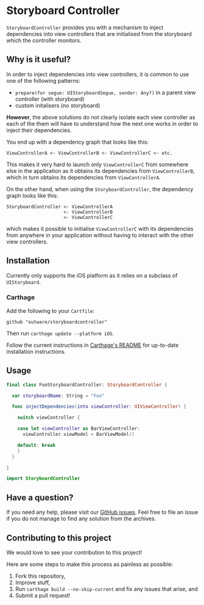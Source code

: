 # Storyboard Controller

`StoryboardController` provides you with a mechanism to inject dependencies into view controllers that are initialised
from the storyboard which the controller monitors.

## Why is it useful?

In order to inject dependencies into view controllers, it is common to use one of the following patterns:

* `prepare(for segue: UIStoryboardSegue, sender: Any?)` in a parent view controller (with storyboard)
* custom initalisers (no storyboard)

**However**, the above solutions do not clearly isolate each view controller as each of the them
will have to understand how the next one works in order to inject their dependencies.

You end up with a dependency graph that looks like this:

    ViewControllerA <- ViewControllerB <- ViewControllerC <- etc.

This makes it very hard to launch only `ViewControllerC` from somewhere else in the application
as it obtains its dependencies from `ViewControllerB`, which in turn obtains its dependencies from `ViewControllerA`.

On the other hand, when using the `StoryboardController`, the dependency graph looks like this:

    StoryboardController <- ViewControllerA
                         <- ViewControllerB
                         <- ViewControllerC

which makes it possible to initialise `ViewControllerC` with its dependencies
from anywhere in your application without having to interact with the other view controllers.

## Installation

Currently only supports the iOS platform as it relies on a subclass of `UIStoryboard`.

### Carthage

Add the following to your `Cartfile`:

```
github "outware/storyboardcontroller"
```

Then run `carthage update --platform iOS`.

Follow the current instructions in [Carthage's README](https://github.com/Carthage/Carthage) for up-to-date installation instructions.

## Usage

```swift
final class FooStoryboardController: StoryboardController {

  var storyboardName: String = "Foo"

  func injectDependencies(into viewController: UIViewController) {

    switch viewController {

    case let viewController as BarViewController:
      viewController.viewModel = BarViewModel()

    default: break
    }
  }

}

import StoryboardController
```

## Have a question?

If you need any help, please visit our [GitHub issues](https://github.com/outware/storyboardcontroller/issues). Feel free to file an issue if you do not manage to find any solution from the archives.

## Contributing to this project

We would love to see your contribution to this project!

Here are some steps to make this process as painless as possible:

1. Fork this repository,
1. Improve stuff,
1. Run `carthage build --no-skip-current` and fix any issues that arise, and
1. Submit a pull request!
